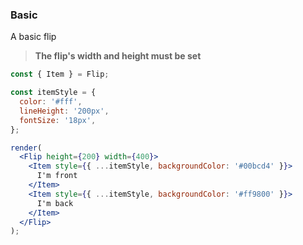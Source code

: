 ### Basic

A basic flip

> **The flip's width and height must be set**

<!--start-code-->

```jsx
const { Item } = Flip;

const itemStyle = {
  color: '#fff',
  lineHeight: '200px',
  fontSize: '18px',
};

render(
  <Flip height={200} width={400}>
    <Item style={{ ...itemStyle, backgroundColor: '#00bcd4' }}>
      I'm front
    </Item>
    <Item style={{ ...itemStyle, backgroundColor: '#ff9800' }}>
      I'm back
    </Item>
  </Flip>
);
```

<!--end-code-->
